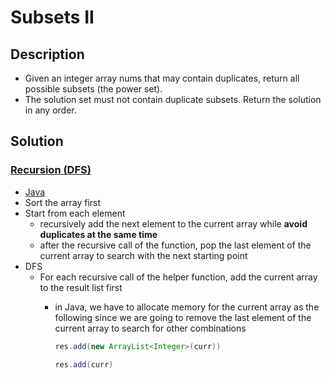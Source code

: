 # Subsets II

## Description

* Given an integer array nums that may contain duplicates, return all possible subsets (the power set).
* The solution set must not contain duplicate subsets. Return the solution in any order.

## Solution

### [Recursion (DFS)](https://zxi.mytechroad.com/blog/searching/leetcode-90-subsets-ii/)

* [Java](https://zxi.mytechroad.com/blog/searching/leetcode-90-subsets-ii/)
* Sort the array first
* Start from each element
  * recursively add the next element to the current array while **avoid duplicates at the same time**
  * after the recursive call of the function, pop the last element of the current array to search with the next starting point
* DFS
  * For each recursive call of the helper function, add the current array to the result list first
    * in Java, we have to allocate memory for the current array as the following since we are going to remove the last element of the current array to search for other combinations

      ```Java
      res.add(new ArrayList<Integer>(curr))
      ```
  
      ```Java
      res.add(curr)
      ```

